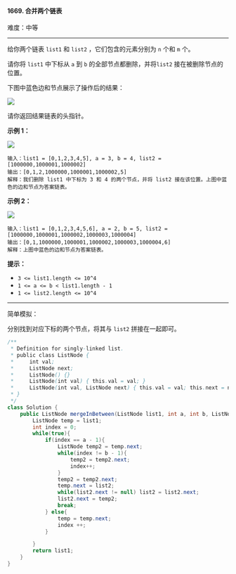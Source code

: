#### 1669. 合并两个链表

难度：中等

---

给你两个链表 `list1` 和 `list2` ，它们包含的元素分别为 `n` 个和 `m` 个。

请你将 `list1` 中下标从 `a` 到 `b` 的全部节点都删除，并将`list2` 接在被删除节点的位置。

下图中蓝色边和节点展示了操作后的结果：

![](https://assets.leetcode-cn.com/aliyun-lc-upload/uploads/2020/11/28/fig1.png)

请你返回结果链表的头指针。

 **示例 1：** 

![](https://assets.leetcode-cn.com/aliyun-lc-upload/uploads/2020/11/28/merge_linked_list_ex1.png)

```
输入：list1 = [0,1,2,3,4,5], a = 3, b = 4, list2 = [1000000,1000001,1000002]
输出：[0,1,2,1000000,1000001,1000002,5]
解释：我们删除 list1 中下标为 3 和 4 的两个节点，并将 list2 接在该位置。上图中蓝色的边和节点为答案链表。
```

 **示例 2：** 

![](https://assets.leetcode-cn.com/aliyun-lc-upload/uploads/2020/11/28/merge_linked_list_ex2.png)
```
输入：list1 = [0,1,2,3,4,5,6], a = 2, b = 5, list2 = [1000000,1000001,1000002,1000003,1000004]
输出：[0,1,1000000,1000001,1000002,1000003,1000004,6]
解释：上图中蓝色的边和节点为答案链表。
```

 **提示：** 

*   `3 <= list1.length <= 10^4`
*   `1 <= a <= b < list1.length - 1`
*   `1 <= list2.length <= 10^4`

---

简单模拟：

分别找到对应下标的两个节点，将其与 `list2` 拼接在一起即可。

```java
/**
 * Definition for singly-linked list.
 * public class ListNode {
 *     int val;
 *     ListNode next;
 *     ListNode() {}
 *     ListNode(int val) { this.val = val; }
 *     ListNode(int val, ListNode next) { this.val = val; this.next = next; }
 * }
 */
class Solution {
    public ListNode mergeInBetween(ListNode list1, int a, int b, ListNode list2) {
        ListNode temp = list1;
        int index = 0;
        while(true){
            if(index == a - 1){
                ListNode temp2 = temp.next;
                while(index != b - 1){
                    temp2 = temp2.next;
                    index++;
                }
                temp2 = temp2.next;
                temp.next = list2;
                while(list2.next != null) list2 = list2.next;
                list2.next = temp2;
                break;
            } else{
                temp = temp.next;
                index ++;
            }

        }
        return list1;
    }
}
```